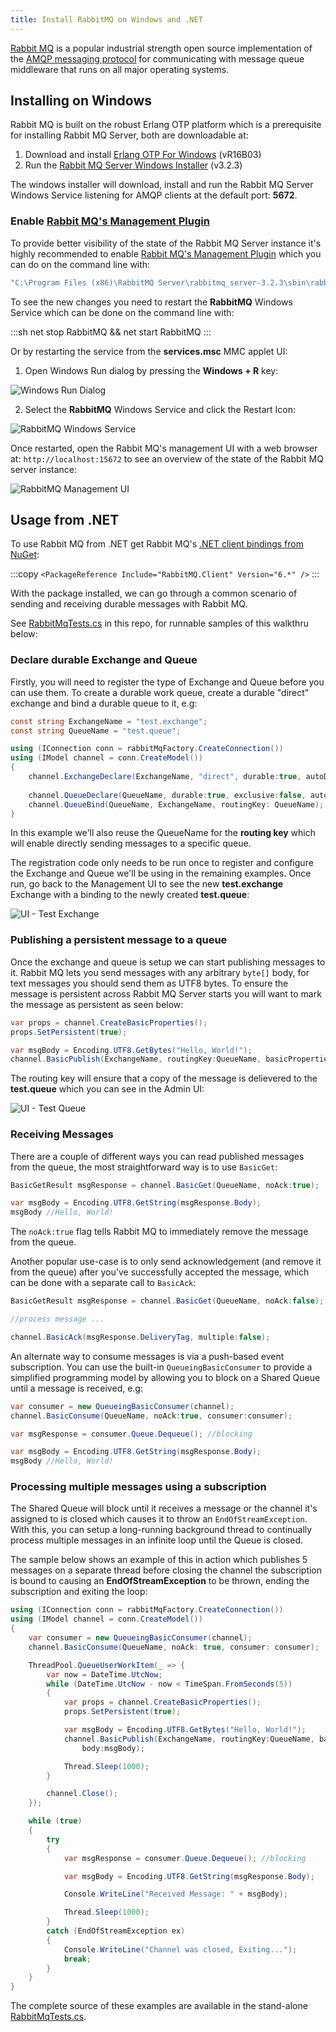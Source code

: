 ```yaml
---
title: Install RabbitMQ on Windows and .NET
---
```


[Rabbit MQ](http://www.rabbitmq.com) is a popular industrial strength open source implementation of the 
[AMQP messaging protocol](http://www.amqp.org) for communicating with message queue middleware that runs
on all major operating systems.

## Installing on Windows

Rabbit MQ is built on the robust Erlang OTP platform which is a prerequisite for installing Rabbit MQ Server, both are downloadable at:

  1. Download and install [Erlang OTP For Windows](http://www.erlang.org/download/otp_win32_R16B03.exe) (vR16B03)
  2. Run the [Rabbit MQ Server Windows Installer](http://www.rabbitmq.com/releases/rabbitmq-server/v3.2.3/rabbitmq-server-3.2.3.exe) (v3.2.3)

The windows installer will download, install and run the Rabbit MQ Server Windows Service listening for AMQP clients at the default port: **5672**.

### Enable [Rabbit MQ's Management Plugin](http://www.rabbitmq.com/management.html)

To provide better visibility of the state of the Rabbit MQ Server instance it's highly recommended to enable 
[Rabbit MQ's Management Plugin](http://www.rabbitmq.com/management.html) which you can do on the command line with:

```bash
"C:\Program Files (x86)\RabbitMQ Server\rabbitmq_server-3.2.3\sbin\rabbitmq-plugins.bat" enable rabbitmq_management
```

To see the new changes you need to restart the **RabbitMQ** Windows Service which can be done on the command line with:

:::sh
net stop RabbitMQ && net start RabbitMQ
:::

Or by restarting the service from the **services.msc** MMC applet UI:

1. Open Windows Run dialog by pressing the **Windows + R** key:

![Windows Run Dialog](https://raw.github.com/mythz/rabbitmq-windows/master/img/run-services.png)

2. Select the **RabbitMQ** Windows Service and click the Restart Icon:

![RabbitMQ Windows Service](https://raw.github.com/mythz/rabbitmq-windows/master/img/rabbitmq-service.png)

Once restarted, open the Rabbit MQ's management UI with a web browser at: `http://localhost:15672` to see an overview of 
the state of the Rabbit MQ server instance:

![RabbitMQ Management UI](https://raw.github.com/mythz/rabbitmq-windows/master/img/rabbitmq-management-ui.png)

## Usage from .NET

To use Rabbit MQ from .NET get Rabbit MQ's [.NET client bindings from NuGet](https://www.nuget.org/packages/RabbitMQ.Client):

:::copy
`<PackageReference Include="RabbitMQ.Client" Version="6.*" />`
:::

With the package installed, we can go through a common scenario of sending and receiving durable messages with Rabbit MQ.

See [RabbitMqTests.cs](https://github.com/mythz/rabbitmq-windows/blob/master/src/RabbitMq.Tests/RabbitMqTests.cs) in this repo, 
for runnable samples of this walkthru below:

### Declare durable Exchange and Queue

Firstly, you will need to register the type of Exchange and Queue before you can use them. 
To create a durable work queue, create a durable "direct" exchange and bind a durable queue to it, e.g:

```csharp
const string ExchangeName = "test.exchange";
const string QueueName = "test.queue";

using (IConnection conn = rabbitMqFactory.CreateConnection())
using (IModel channel = conn.CreateModel())
{
    channel.ExchangeDeclare(ExchangeName, "direct", durable:true, autoDelete:false, arguments:null);
                
    channel.QueueDeclare(QueueName, durable:true, exclusive:false, autoDelete:false,arguments:null);
    channel.QueueBind(QueueName, ExchangeName, routingKey: QueueName);
}
```

In this example we'll also reuse the QueueName for the **routing key** which will enable directly sending messages to a specific queue.

The registration code only needs to be run once to register and configure the Exchange and Queue we'll be using in the remaining examples.
Once run, go back to the Management UI to see the new **test.exchange** Exchange with a binding to the newly created **test.queue**:

![UI - Test Exchange](https://raw.github.com/mythz/rabbitmq-windows/master/img/ui-testexchange.png)

### Publishing a persistent message to a queue

Once the exchange and queue is setup we can start publishing messages to it. 
Rabbit MQ lets you send messages with any arbitrary `byte[]` body, for text messages you should send them as UTF8 bytes.
To ensure the message is persistent across Rabbit MQ Server starts you will want to mark the message as persistent as seen below:

```csharp
var props = channel.CreateBasicProperties();
props.SetPersistent(true);

var msgBody = Encoding.UTF8.GetBytes("Hello, World!");
channel.BasicPublish(ExchangeName, routingKey:QueueName, basicProperties:props, body:msgBody);
```

The routing key will ensure that a copy of the message is delievered to the **test.queue** which you can see in the Admin UI:

![UI - Test Queue](https://raw.github.com/mythz/rabbitmq-windows/master/img/ui-testqueue.png)

### Receiving Messages

There are a couple of different ways you can read published messages from the queue, the most straightforward way is to use `BasicGet`:

```csharp
BasicGetResult msgResponse = channel.BasicGet(QueueName, noAck:true);

var msgBody = Encoding.UTF8.GetString(msgResponse.Body);
msgBody //Hello, World!
```

The `noAck:true` flag tells Rabbit MQ to immediately remove the message from the queue. 

Another popular use-case is to only send acknowledgement (and remove it from the queue) after you've successfully accepted the message, 
which can be done with a separate call to `BasicAck`:

```csharp
BasicGetResult msgResponse = channel.BasicGet(QueueName, noAck:false);

//process message ...

channel.BasicAck(msgResponse.DeliveryTag, multiple:false);
```

An alternate way to consume messages is via a push-based event subscription.
You can use the built-in `QueueingBasicConsumer` to provide a simplified programming model by allowing you to block on a 
Shared Queue until a message is received, e.g:

```csharp
var consumer = new QueueingBasicConsumer(channel);
channel.BasicConsume(QueueName, noAck:true, consumer:consumer);

var msgResponse = consumer.Queue.Dequeue(); //blocking

var msgBody = Encoding.UTF8.GetString(msgResponse.Body);
msgBody //Hello, World!
```

### Processing multiple messages using a subscription

The Shared Queue will block until it receives a message or the channel it's assigned to is closed which causes it to throw 
an `EndOfStreamException`. With this, you can setup a long-running background thread to continually process multiple messages 
in an infinite loop until the Queue is closed.

The sample below shows an example of this in action which publishes 5 messages on a separate thread before closing the channel 
the subscription is bound to causing an **EndOfStreamException** to be thrown, ending the subscription and exiting the loop: 

```csharp
using (IConnection conn = rabbitMqFactory.CreateConnection())
using (IModel channel = conn.CreateModel())
{
    var consumer = new QueueingBasicConsumer(channel);
    channel.BasicConsume(QueueName, noAck: true, consumer: consumer);

    ThreadPool.QueueUserWorkItem(_ => {
        var now = DateTime.UtcNow;
        while (DateTime.UtcNow - now < TimeSpan.FromSeconds(5))
        {
            var props = channel.CreateBasicProperties();
            props.SetPersistent(true);

            var msgBody = Encoding.UTF8.GetBytes("Hello, World!");
            channel.BasicPublish(ExchangeName, routingKey:QueueName, basicProperties:props, 
                body:msgBody);

            Thread.Sleep(1000);
        }

        channel.Close();
    });

    while (true)
    {
        try
        {
            var msgResponse = consumer.Queue.Dequeue(); //blocking

            var msgBody = Encoding.UTF8.GetString(msgResponse.Body);

            Console.WriteLine("Received Message: " + msgBody);

            Thread.Sleep(1000);
        }
        catch (EndOfStreamException ex)
        {
            Console.WriteLine("Channel was closed, Exiting...");
            break;
        }
    }
}
```

The complete source of these examples are available in the stand-alone [RabbitMqTests.cs](https://github.com/mythz/rabbitmq-windows/blob/master/src/RabbitMq.Tests/RabbitMqTests.cs).


